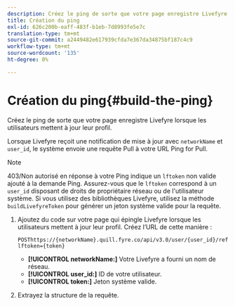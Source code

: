 ```yaml
---
description: Créez le ping de sorte que votre page enregistre Livefyre lorsque les utilisateurs mettent à jour leur profil.
title: Création du ping
exl-id: 626c200b-eaff-483f-b1eb-7d8993fe5e7c
translation-type: tm+mt
source-git-commit: a2449482e617939cfda7e367da34875bf187c4c9
workflow-type: tm+mt
source-wordcount: '135'
ht-degree: 0%

---
```


# Création du ping{#build-the-ping}

Créez le ping de sorte que votre page enregistre Livefyre lorsque les utilisateurs mettent à jour leur profil.

Lorsque Livefyre reçoit une notification de mise à jour avec `networkName` et `user_id`, le système envoie une requête Pull à votre URL Ping for Pull.

>[!NOTE]
>
>403/Non autorisé en réponse à votre Ping indique un `lftoken` non valide ajouté à la demande Ping. Assurez-vous que le `lftoken` correspond à un `user_id` disposant de droits de propriétaire réseau ou de l&#39;utilisateur système. Si vous utilisez des bibliothèques Livefyre, utilisez la méthode `buildLivefyreToken` pour générer un jeton système valide pour la requête.

1. Ajoutez du code sur votre page qui épingle Livefyre lorsque les utilisateurs mettent à jour leur profil. Créez l’URL de cette manière :

   ```
   POSThttps://{networkName}.quill.fyre.co/api/v3.0/user/{user_id}/refresh?lftoken={token}
   ```

   * **[!UICONTROL networkName:]** Votre Livefyre a fourni un nom de réseau.
   * **[!UICONTROL user_id:]** ID de votre utilisateur.
   * **[!UICONTROL token:]** Jeton système valide.

1. Extrayez la structure de la requête.
